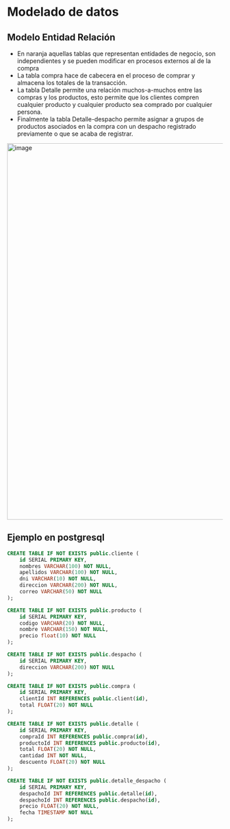 # Modelado de datos

## Modelo Entidad Relación

- En naranja aquellas tablas que representan entidades de negocio, son independientes y se pueden modificar en procesos
  externos al de la compra
- La tabla compra hace de cabecera en el proceso de comprar y almacena los totales de la transacción.
- La tabla Detalle permite una relación muchos-a-muchos entre las compras y los productos, esto permite que los clientes
  compren cualquier producto y cualquier producto sea comprado por cualquier persona.
- Finalmente la tabla Detalle-despacho permite asignar a grupos de productos asociados en la compra con un despacho registrado
  previamente o que se acaba de registrar.

<img width="879" alt="image" src="https://github.com/RodLopezDev/integration-test-multivende/assets/83994234/844d0c5f-9bbd-4358-a802-9926e90b75b6">

## Ejemplo en postgresql

```sql
CREATE TABLE IF NOT EXISTS public.cliente (
    id SERIAL PRIMARY KEY,
    nombres VARCHAR(100) NOT NULL,
    apellidos VARCHAR(100) NOT NULL,
    dni VARCHAR(10) NOT NULL,
    direccion VARCHAR(200) NOT NULL,
    correo VARCHAR(50) NOT NULL
);

CREATE TABLE IF NOT EXISTS public.producto (
    id SERIAL PRIMARY KEY,
    codigo VARCHAR(20) NOT NULL,
    nombre VARCHAR(150) NOT NULL,
    precio float(10) NOT NULL
);

CREATE TABLE IF NOT EXISTS public.despacho (
    id SERIAL PRIMARY KEY,
    direccion VARCHAR(200) NOT NULL
);

CREATE TABLE IF NOT EXISTS public.compra (
    id SERIAL PRIMARY KEY,
    clientId INT REFERENCES public.client(id),
    total FLOAT(20) NOT NULL
);

CREATE TABLE IF NOT EXISTS public.detalle (
    id SERIAL PRIMARY KEY,
    compraId INT REFERENCES public.compra(id),
    productoId INT REFERENCES public.producto(id),
    total FLOAT(20) NOT NULL,
    cantidad INT NOT NULL,
    descuento FLOAT(20) NOT NULL
);

CREATE TABLE IF NOT EXISTS public.detalle_despacho (
    id SERIAL PRIMARY KEY,
    despachoId INT REFERENCES public.detalle(id),
    despachoId INT REFERENCES public.despacho(id),
    precio FLOAT(20) NOT NULL,
    fecha TIMESTAMP NOT NULL
);
```
